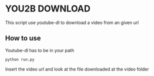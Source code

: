 # YOU2B DOWNLOAD

This script use youtube-dl to download a video from an given url

## How to use

Youtube-dl has to be in your path

```python
python run.py
```

Insert the video url and look at the file downloaded at the video folder
